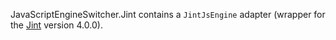 JavaScriptEngineSwitcher.Jint contains a `JintJsEngine` adapter (wrapper for the [Jint](http://github.com/sebastienros/jint) version 4.0.0).